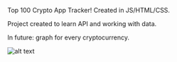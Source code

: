 Top 100 Crypto App Tracker!
Created in JS/HTML/CSS.

Project created to learn API and working with data.

In future: graph for every cryptocurrency.

![alt text](https://github.com/[username]/[reponame]/blob/[branch]/image.jpg?raw=true)


